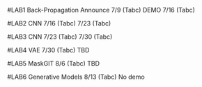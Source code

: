 #LAB1 Back-Propagation
Announce 7/9 (Tabc) DEMO 7/16 (Tabc)

#LAB2 CNN 
7/16 (Tabc) 7/23 (Tabc) 

#LAB3 CNN 
7/23 (Tabc) 7/30 (Tabc)

#LAB4 VAE 
7/30 (Tabc) TBD

#LAB5 MaskGIT
8/6 (Tabc) TBD

#LAB6 Generative Models
8/13 (Tabc) No demo
     
     